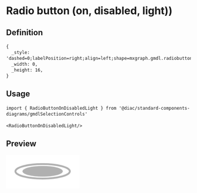 # Radio button (on, disabled, light))

## Definition

```
{
  _style: 'dashed=0;labelPosition=right;align=left;shape=mxgraph.gmdl.radiobutton;strokeColor=#B0B0B0;fillColor=#B0B0B0;strokeWidth=2;aspect=fixed;sketch=0;html=1;',
  _width: 0,
  _height: 16,
}
```

## Usage

```
import { RadioButtonOnDisabledLight } from '@diac/standard-components-diagrams/gmdlSelectionControls'

<RadioButtonOnDisabledLight/>
```

## Preview

<img src="./radio-button-on-disabled-light.png" width="200"/>
